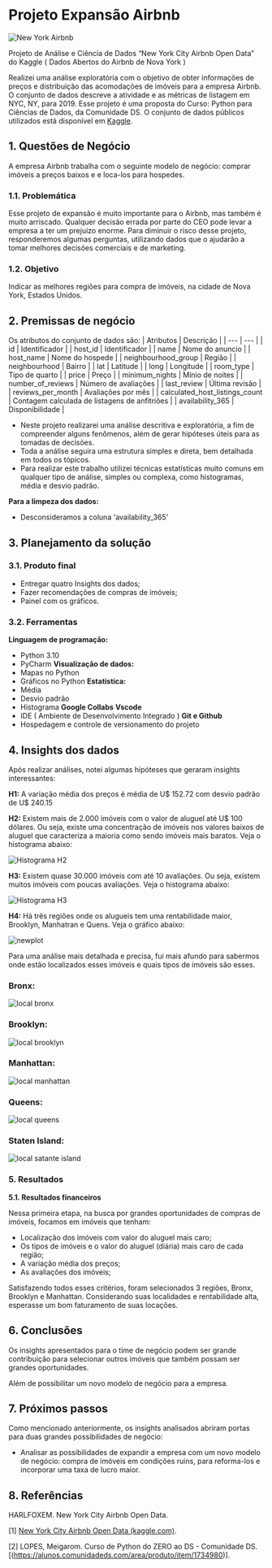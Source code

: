 # Projeto Expansão Airbnb
![New York Airbnb](https://github.com/mariacdev/Projeto-New-York-City-Airbnb-Open-Data/assets/134116444/5ee99c0a-f6f2-40b7-af47-b46fae6a857c)

Projeto de Análise e  Ciência de Dados “New York City Airbnb Open Data”  do Kaggle ( Dados Abertos do Airbnb de Nova York )

Realizei uma análise exploratória com o objetivo de obter informações de preços e distribuição das acomodações de imóveis para a empresa Airbnb. O conjunto de dados descreve a atividade e as métricas de listagem em NYC, NY, para 2019.
Esse projeto é uma proposta do Curso: Python para Ciências de Dados, da Comunidade DS. O conjunto de dados públicos utilizados está disponível em [Kaggle](https://www.kaggle.com/datasets?search=New+York+City+Airbnb+Open+Data).

## 1.	Questões de Negócio
A empresa Airbnb trabalha com o seguinte modelo de negócio: comprar imóveis a preços baixos e  e loca-los para hospedes. 
### 1.1.	Problemática
Esse projeto de expansão é muito importante para o Airbnb, mas também é muito arriscado. Qualquer decisão errada por parte do CEO pode levar a empresa a ter um prejuízo enorme.
Para diminuir o risco desse projeto, responderemos algumas perguntas, utilizando dados que o ajudarão a tomar melhores decisões comerciais e de marketing.
### 1.2.	Objetivo
Indicar as melhores regiões para compra de imóveis, na cidade de Nova York, Estados Unidos. 

## 2.	Premissas de negócio
Os atributos do conjunto de dados são:
| Atributos  | Descrição |
| --- | --- |
| id | Identificador  |
| host_id | Identificador  |
| name | Nome do anuncio   |
| host_name | Nome do hospede |
| neighbourhood_group | Região  |
| neighbourhood | Bairro |
| lat | Latitude |
| long | Longitude |
| room_type | Tipo de quarto  |
| price | Preço |
| minimum_nights | Mínio de noites  |
| number_of_reviews | Número de avaliações  |
| last_review | Última revisão |
| reviews_per_month | Avaliações por mês  |
| calculated_host_listings_count | Contagem calculada de listagens de anfitriões |
| availability_365 | Disponibilidade |

- Neste projeto realizarei uma análise descritiva e exploratória, a fim de compreender alguns fenômenos, além de gerar hipóteses úteis para as tomadas de decisões.
- Toda a análise seguira uma estrutura simples e direta, bem detalhada em todos os tópicos.
- Para realizar este trabalho utilizei técnicas estatísticas muito comuns em qualquer tipo de análise, simples ou complexa, como histogramas, média e desvio padrão.

**Para a limpeza dos dados:** 
- Desconsideramos a coluna 'availability_365'

## 3.	Planejamento da solução

### 3.1.	Produto final
- Entregar quatro Insights dos dados;
- Fazer recomendações de compras de imóveis;
- Painel com os gráficos.

### 3.2.	Ferramentas
**Linguagem de programação:**
- Python 3.10
- PyCharm
**Visualização de dados:**
- Mapas no Python
- Gráficos no Python
**Estatística:**
- Média
- Desvio padrão
- Histograma
**Google Collabs**
**Vscode**
- IDE ( Ambiente de Desenvolvimento Integrado )
**Git e Github**
- Hospedagem e controle de versionamento do projeto 

## 4.	Insights dos dados
Após realizar análises, notei algumas hipóteses que geraram insights interessantes:

**H1:** A variação média dos preços é média de U$ 152.72 com desvio padrão
de U$ 240.15

**H2:** Existem mais de 2.000 imóveis com o valor de aluguel até U$ 100
dólares. Ou seja, existe uma concentração de imóveis nos valores baixos de
aluguel que caracteriza a maioria como sendo imóveis mais baratos. Veja o
histograma abaixo:

![Histograma H2](https://github.com/mariacdev/Projeto-New-York-City-Airbnb-Open-Data/assets/134116444/9a7d2f3d-4e90-4bab-9c49-3331e3320305)

**H3:** Existem quase 30.000 imóveis com até 10 avaliações. Ou seja, existem
muitos imóveis com poucas avaliações. Veja o histograma abaixo:

![Histograma H3](https://github.com/mariacdev/Projeto-New-York-City-Airbnb-Open-Data/assets/134116444/76ac60f0-850f-43bf-91dc-2811c0de1a62)

**H4:** Há três regiões onde os alugueis tem uma rentabilidade maior, Brooklyn, Manhatran e Quens. Veja o gráfico abaixo:

![newplot](https://github.com/mariacdev/Projeto-New-York-City-Airbnb-Open-Data/assets/134116444/537a83e8-326f-4aed-acd5-901e2a26961f)

Para uma análise mais detalhada e precisa, fui mais afundo para sabermos onde estão localizados esses imóveis e quais tipos de imóveis são esses.

### Bronx: 
![local bronx](https://github.com/mariacdev/Projeto-New-York-City-Airbnb-Open-Data/assets/134116444/1db4f60a-8670-46ab-b9e3-82995fccc9df)

### Brooklyn:
![local brooklyn](https://github.com/mariacdev/Projeto-New-York-City-Airbnb-Open-Data/assets/134116444/49238446-0926-4ac1-a3bd-91bd2282dab7)

### Manhattan:
![local manhattan](https://github.com/mariacdev/Projeto-New-York-City-Airbnb-Open-Data/assets/134116444/ef948a51-fc7d-43c2-b15b-1f1b312c7b31)

### Queens:
![local queens](https://github.com/mariacdev/Projeto-New-York-City-Airbnb-Open-Data/assets/134116444/47120376-d970-45ce-a60c-f532576fc60e)

### Staten Island:
![local satante island](https://github.com/mariacdev/Projeto-New-York-City-Airbnb-Open-Data/assets/134116444/236e250d-ed6f-44ad-864f-435fd9bd7f8d)

### **5. Resultados**

**5.1. Resultados financeiros**

Nessa primeira etapa, na busca por grandes oportunidades de compras de imóveis, focamos em imóveis que tenham:

- Localização dos imóveis com valor do aluguel mais caro;
- Os tipos de imóveis e  o valor do aluguel (diária) mais caro de cada região;
- A variação média dos preços;
- As avaliações dos imóveis;

Satisfazendo todos esses critérios, foram selecionados 3 regiões, Bronx, Brooklyn e Manhattan. Considerando suas localidades e rentabilidade alta, esperasse um bom faturamento de suas locações.

## **6. Conclusões**

Os insights apresentados para o time de negócio podem ser grande contribuição para selecionar outros imóveis que também possam ser grandes oportunidades.

 Além de possibilitar um novo modelo de negócio para a empresa.

## **7. Próximos passos**

Como mencionado anteriormente, os insights analisados abriram portas para duas grandes possibilidades de negócio:

- Analisar as possibilidades de expandir a empresa com um novo modelo de negócio: compra de imóveis em condições ruins, para reforma-los e incorporar uma taxa de lucro maior.

## **8. Referências**

HARLFOXEM. New York City Airbnb Open Data.

[1] [New York City Airbnb Open Data (kaggle.com)](https://www.kaggle.com/datasets/dgomonov/new-york-city-airbnb-open-data).
 
[2] LOPES, Meigarom. Curso de Python do ZERO ao DS - Comunidade DS. [(https://alunos.comunidadeds.com/area/produto/item/1734980)].
